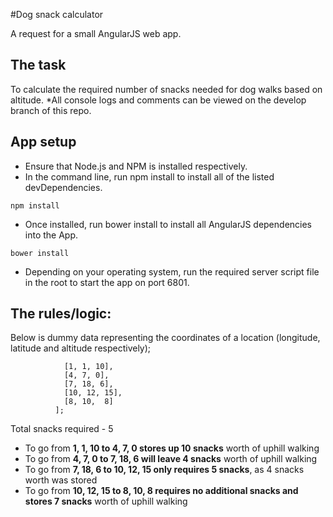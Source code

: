 #Dog snack calculator

A request for a small AngularJS web app.

## The task
To calculate the required number of snacks needed for dog walks based on altitude.
*All console logs and comments can be viewed on the develop branch of this repo.

## App setup
- Ensure that Node.js and NPM is installed respectively.
- In the command line, run npm install to install all of the listed devDependencies.
```
npm install
```
- Once installed, run bower install to install all AngularJS dependencies into the App.
```
bower install
```
- Depending on your operating system, run the required server script file in the root to start the app on port 6801.

## The rules/logic:
Below is dummy data representing the coordinates of a location (longitude, latitude and altitude respectively);
```route = [
            [1, 1, 10],
            [4, 7, 0],
            [7, 18, 6],
            [10, 12, 15],
            [8, 10,  8]
          ];
```

Total snacks required - 5
- To go from **1, 1, 10 to 4, 7, 0 stores up 10 snacks** worth of uphill walking
- To go from **4, 7, 0 to 7, 18, 6 will leave 4 snacks** worth of uphill walking
- To go from **7, 18, 6 to 10, 12, 15 only requires 5 snacks**, as 4 snacks worth was stored
- To go from **10, 12, 15 to 8, 10, 8 requires no additional snacks and stores 7 snacks** worth of uphill walking
